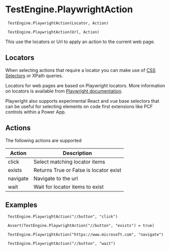 # TestEngine.PlaywrightAction

` TestEngine.PlaywrightAction(Locator, Action)`

` TestEngine.PlaywrightAction(Url, Action)`

This use the locators or Url to apply an action to the current web page.

## Locators

When selecting actions that require a locator you can make use of [CSS Selectors](https://developer.mozilla.org/en-US/docs/Web/CSS/CSS_Selectors) or XPath queries.

Locators for web pages are based on Playwright locators. More information on locators is available from [Playwright documentation](https://playwright.dev/docs/other-locators).

Playwright also supports experimental React and vue base selectors that can be useful for selecting elements on code first extensions like PCF controls within a Power App.

## Actions

The following actions are supported

| Action   | Description                            |
|----------|----------------------------------------|
| click    | Select matching locator items          |
| exists   | Returns True or False is locator exist |
| navigate | Navigate to the url                    |
| wait     | Wait for locator items to exist        |

## Examples

` TestEngine.PlaywrightAction("//button", "click")`

` Assert(TestEngine.PlaywrightAction("//button", "exists") = true)`

` TestEngine.PlaywrightAction("https://www.microsoft.com", "navigate")`

` TestEngine.PlaywrightAction("//button", "wait")`
